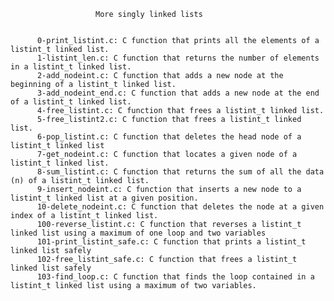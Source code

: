 


                       More singly linked lists


          0-print_listint.c: C function that prints all the elements of a listint_t linked list.
          1-listint_len.c: C function that returns the number of elements in a listint_t linked list.
          2-add_nodeint.c: C function that adds a new node at the beginning of a listint_t linked list.
          3-add_nodeint_end.c: C function that adds a new node at the end of a listint_t linked list.
          4-free_listint.c: C function that frees a listint_t linked list.
          5-free_listint2.c: C function that frees a listint_t linked list.
          6-pop_listint.c: C function that deletes the head node of a listint_t linked list
          7-get_nodeint.c: C function that locates a given node of a listint_t linked list.
          8-sum_listint.c: C function that returns the sum of all the data (n) of a listint_t linked list.
          9-insert_nodeint.c: C function that inserts a new node to a listint_t linked list at a given position.
          10-delete_nodeint.c: C function that deletes the node at a given index of a listint_t linked list.
          100-reverse_listint.c: C function that reverses a listint_t linked list using a maximum of one loop and two variables
          101-print_listint_safe.c: C function that prints a listint_t linked list safely
          102-free_listint_safe.c: C function that frees a listint_t linked list safely 
          103-find_loop.c: C function that finds the loop contained in a listint_t linked list using a maximum of two variables.
